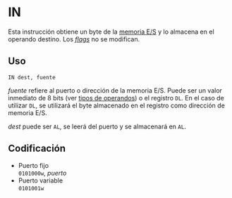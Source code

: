# IN

Esta instrucción obtiene un byte de la [memoria E/S](../../io/modules/index) y lo almacena en el operando destino. Los [_flags_](../cpu#flags) no se modifican.

## Uso

```vonsim
IN dest, fuente
```

_fuente_ refiere al puerto o dirección de la memoria E/S. Puede ser un valor inmediato de 8 bits (ver [tipos de operandos](../assembly#operandos)) o el registro `DL`. En el caso de utilizar `DL`, se utilizará el byte almacenado en el registro como dirección de memoria E/S.

_dest_ puede ser `AL`, se leerá del puerto y se almacenará en `AL`.

## Codificación

- Puerto fijo  
  `0101000w`, _puerto_
- Puerto variable  
  `0101001w`

